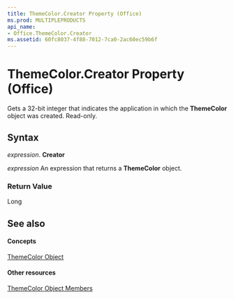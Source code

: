 ```yaml
---
title: ThemeColor.Creator Property (Office)
ms.prod: MULTIPLEPRODUCTS
api_name:
- Office.ThemeColor.Creator
ms.assetid: 60fc8037-4f88-7012-7ca0-2ac60ec59b6f
---
```



# ThemeColor.Creator Property (Office)

Gets a 32-bit integer that indicates the application in which the  **ThemeColor** object was created. Read-only.


## Syntax

 _expression_. **Creator**

 _expression_ An expression that returns a **ThemeColor** object.


### Return Value

Long


## See also


#### Concepts


[ThemeColor Object](themecolor-object-office.md)
#### Other resources


[ThemeColor Object Members](themecolor-members-office.md)

